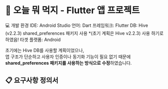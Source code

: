 # 📱 오늘 뭐 먹지 - Flutter 앱 프로젝트

💻 개발 환경
IDE: Android Studio
언어: Dart
프레임워크: Flutter
DB: Hive (v2.2.3) shared_preferences 패키지 사용 *(초기 계획은 Hive v2.2.3) 사용 하기로 하였음!
타겟 플랫폼: Android 

초기에는 Hive DB를 사용할 계획이었으나,  
앱 구조가 단순하고 사용자 인증이나 동기화 기능이 필요 없기 때문에  
**shared_preferences 패키지를 사용하는 방식으로 수정**하였습니다.

## 📋 요구사항 정의서

